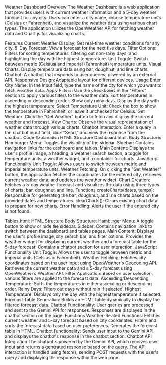 Weather Dashboard
Overview
The Weather Dashboard is a web application that provides users with current weather information and a 5-day weather forecast for any city. Users can enter a city name, choose temperature units (Celsius or Fahrenheit), and visualize the weather data using various chart types. The application utilizes the OpenWeather API for fetching weather data and Chart.js for visualizing charts.

Features
Current Weather Display: Get real-time weather conditions for any city.
5-Day Forecast: View a forecast for the next five days.
Filter Options: Filters for sorting temperatures, filtering out non-rainy days, and highlighting the day with the highest temperature.
Unit Toggle: Switch between metric (Celsius) and imperial (Fahrenheit) temperature units.
Visual Charts: Display temperature data using bar, doughnut, and line charts.
Chatbot: A chatbot that responds to user queries, powered by an external API.
Responsive Design: Adaptable layout for different devices.
Usage
Enter City Name: In the input field, type the name of the city for which you want to fetch weather data.
Apply Filters: Use the checkboxes in the "Filters" section to apply various filters to the weather data:
Sort temperatures in ascending or descending order.
Show only rainy days.
Display the day with the highest temperature.
Select Temperature Unit: Check the box to show the temperature in Fahrenheit, or leave it unchecked for Celsius.
Get Weather: Click the "Get Weather" button to fetch and display the current weather and forecast.
View Charts: Observe the visual representation of weather data through various charts.
Chatbot Interaction: Enter a query in the chatbot input field, click "Send," and view the response from the chatbot.
Code Explanation
HTML Structure
Dashboard.html:
Body Structure:
Hamburger Menu: Toggles the visibility of the sidebar.
Sidebar: Contains navigation links for the dashboard and tables.
Main Content: Displays the user's profile image, a heading, a weather search section, a toggle for temperature units, a weather widget, and a container for charts.
JavaScript Functionality
Unit Toggle: Allows users to switch between metric and imperial temperature units.
Weather Fetching: On clicking the "Get Weather" button, the application fetches the coordinates for the entered city, retrieves current weather data, and updates the weather widget.
Chart Creation: Fetches a 5-day weather forecast and visualizes the data using three types of charts: bar, doughnut, and line.
Functions
createCharts(dates, temps): Responsible for generating the bar, doughnut, and line charts based on the provided dates and temperatures.
clearCharts(): Clears existing chart data to prepare for new charts.
Error Handling: Alerts the user if the entered city is not found.


Tables.html:
HTML Structure
Body Structure:
Hamburger Menu: A toggle button to show or hide the sidebar.
Sidebar: Contains navigation links to switch between the dashboard and tables pages.
Main Content:
Displays the user's profile image, city search bar, and filter options.
Provides the weather widget for displaying current weather and a forecast table for the 5-day forecast.
Contains a chatbot section for user interaction.
JavaScript Functionality
Unit Toggle: Allows the user to toggle between metric and imperial units (Celsius or Fahrenheit).
Weather Fetching:
Fetches city coordinates based on the user input using OpenWeather's Geocoding API.
Retrieves the current weather data and a 5-day forecast using OpenWeather’s Weather API.
Filter Application: Based on user selection, various filters are applied to the forecast data:
Ascending/Descending Temperature: Sorts the temperatures in either ascending or descending order.
Rainy Days: Filters out days without rain if selected.
Highest Temperature: Displays only the day with the highest temperature if selected.
Forecast Table Generation: Builds an HTML table dynamically to display the filtered forecast data.
Chatbot Functionality:
User queries are processed and sent to the Gemini API for responses.
Responses are displayed in the chatbot section on the page.
Functions
Weather-Related Functions:
Fetches current weather and 5-day forecast based on city coordinates.
Filters and sorts the forecast data based on user preferences.
Generates the forecast table in HTML.
Chatbot Functionality:
Sends user input to the Gemini API and displays the chatbot's response in the chatbot section.
Chatbot API Integration
The chatbot is powered by the Gemini API, which receives user input and returns a generated response based on the query. The API interaction is handled using fetch(), sending POST requests with the user's query and displaying the response within the web page.

